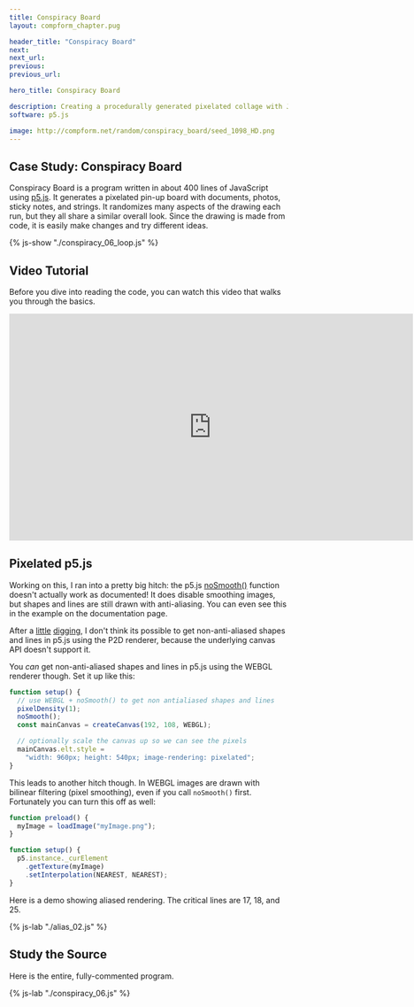 ```yaml
---
title: Conspiracy Board
layout: compform_chapter.pug

header_title: "Conspiracy Board"
next:
next_url:
previous:
previous_url:

hero_title: Conspiracy Board

description: Creating a procedurally generated pixelated collage with Javascript and p5.js
software: p5.js

image: http://compform.net/random/conspiracy_board/seed_1098_HD.png
---
```


## Case Study: Conspiracy Board

Conspiracy Board is a program written in about 400 lines of JavaScript using [p5.js](https://p5js.org/). It generates a pixelated pin-up board with documents, photos, sticky notes, and strings. It randomizes many aspects of the drawing each run, but they all share a similar overall look. Since the drawing is made from code, it is easily make changes and try different ideas.

{% js-show "./conspiracy_06_loop.js" %}

## Video Tutorial

Before you dive into reading the code, you can watch this video that walks you through the basics.

<div style="">
<iframe width="730" height="410" src="https://www.youtube.com/embed/E7BBxBkDbho" title="YouTube video player" frameborder="0" allow="accelerometer; autoplay; clipboard-write; encrypted-media; gyroscope; picture-in-picture" allowfullscreen></iframe>
</div>

## Pixelated p5.js

Working on this, I ran into a pretty big hitch: the p5.js [noSmooth()](https://p5js.org/reference/#/p5/noSmooth) function doesn't actually work as documented! It does disable smoothing images, but shapes and lines are still drawn with anti-aliasing. You can even see this in the example on the documentation page.

After a [little](https://stackoverflow.com/questions/195262/can-i-turn-off-antialiasing-on-an-html-canvas-element) [digging](https://github.com/processing/p5.js/issues/5472), I don't think its possible to get non-anti-aliased shapes and lines in p5.js using the P2D renderer, because the underlying canvas API doesn't support it.

You _can_ get non-anti-aliased shapes and lines in p5.js using the WEBGL renderer though. Set it up like this:

```javascript
function setup() {
  // use WEBGL + noSmooth() to get non antialiased shapes and lines
  pixelDensity(1);
  noSmooth();
  const mainCanvas = createCanvas(192, 108, WEBGL);

  // optionally scale the canvas up so we can see the pixels
  mainCanvas.elt.style =
    "width: 960px; height: 540px; image-rendering: pixelated";
}
```

This leads to another hitch though. In WEBGL images are drawn with bilinear filtering (pixel smoothing), even if you call `noSmooth()` first. Fortunately you can turn this off as well:

```javascript
function preload() {
  myImage = loadImage("myImage.png");
}

function setup() {
  p5.instance._curElement
    .getTexture(myImage)
    .setInterpolation(NEAREST, NEAREST);
}
```

Here is a demo showing aliased rendering. The critical lines are 17, 18, and 25.

{% js-lab "./alias_02.js" %}

## Study the Source

Here is the entire, fully-commented program.

{% js-lab "./conspiracy_06.js" %}
